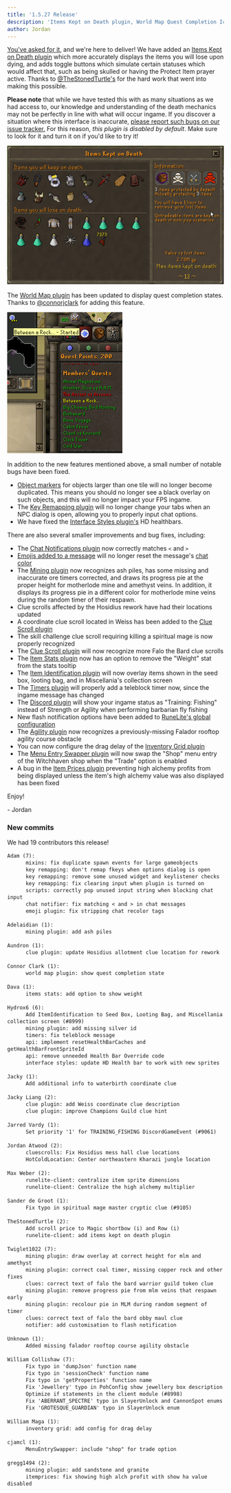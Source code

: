 ```yaml
---
title: '1.5.27 Release'
description: 'Items Kept on Death plugin, World Map Quest Completion Icons, bug fixes'
author: Jordan
---
```


[You've asked for
it](https://www.reddit.com/r/2007scape/comments/c194r3/suggestion_my_rework_of_the_broken_keptondeath/),
and we're here to deliver! We have added an
[Items Kept on Death plugin](https://github.com/runelite/runelite/wiki/Items-Kept-on-Death) which
more accurately displays the items you will lose upon dying, and adds toggle buttons which simulate
certain statuses which would affect that, such as being skulled or having the Protect Item prayer
active. Thanks to [@TheStonedTurtle's](https://github.com/TheStonedTurtle) for the hard work that
went into making this possible.

**Please note** that while we have tested this with as many situations as we had access to, our
knowledge and understanding of the death mechanics may not be perfectly in line with what will occur
ingame. If you discover a situation where this interface is inaccurate, [please report such bugs on
our issue tracker.](https://github.com/runelite/runelite/issues/new?template=Bug_report.md) For this
reason, _this plugin is disabled by default_. Make sure to look for it and turn it on if you'd like
to try it!

![Items Kept on Death interface demonstration](/img/blog/1.5.27-Release/items-kept-on-death-plugin.gif)

The [World Map plugin](https://github.com/runelite/runelite/wiki/World-Map) has been updated to
display quest completion states. Thanks to [@connorjclark](https://github.com/connorjclark) for
adding this feature.

![World Map plugin showing question completion status](/img/blog/1.5.27-Release/world-map-quest-completion-status.png)

In addition to the new features mentioned above, a small number of notable bugs have been fixed.

- [Object markers](https://github.com/runelite/runelite/wiki/Object-Markers) for objects larger than
  one tile will no longer become duplicated. This means you should no longer see a black overlay on
  such objects, and this will no longer impact your FPS ingame.
- The [Key Remapping plugin](https://github.com/runelite/runelite/wiki/Key-Remapping) will no longer
  change your tabs when an NPC dialog is open, allowing you to properly input chat options.
- We have fixed the
  [Interface Styles plugin's](https://github.com/runelite/runelite/wiki/Interface-Styles) HD
  healthbars.

There are also several smaller improvements and bug fixes, including:

- The [Chat Notifications plugin](https://github.com/runelite/runelite/wiki/Chat-Notifications) now
  correctly matches `<` and `>`
- [Emojis added to a message](https://github.com/runelite/runelite/wiki/Emojis) will no longer reset
  the message's [chat color](https://github.com/runelite/runelite/wiki/Chat-Color)
- The [Mining plugin](https://github.com/runelite/runelite/wiki/Mining) now recognizes ash piles,
  has some missing and inaccurate ore timers corrected, and draws its progress pie at the proper
  height for motherlode mine and amethyst veins. In addition, it displays its progress pie in a
  different color for motherlode mine veins during the random timer of their respawn.
- Clue scrolls affected by the Hosidius rework have had their locations updated
- A coordinate clue scroll located in Weiss has been added to the
  [Clue Scroll plugin](https://github.com/runelite/runelite/wiki/Clue-Scroll)
- The skill challenge clue scroll requiring killing a spiritual mage is now properly recognized
- The [Clue Scroll plugin](https://github.com/runelite/runelite/wiki/Clue-Scroll) will now recognize
  more Falo the Bard clue scrolls
- The [Item Stats plugin](https://github.com/runelite/runelite/wiki/Item-Stats) now has an option to
  remove the "Weight" stat from the stats tooltip
- The [Item Identification plugin](https://github.com/runelite/runelite/wiki/Item-Identification)
  will now overlay items shown in the seed box, looting bag, and in Miscellania's collection screen
- The [Timers plugin](https://github.com/runelite/runelite/wiki/Timers) will properly add a
  teleblock timer now, since the ingame message has changed
- The [Discord plugin](https://github.com/runelite/runelite/wiki/Discord) will show your ingame
  status as "Training: Fishing" instead of Strength or Agility when performing barbarian fly fishing
- New flash notification options have been added to
  [RuneLite's global configuration](https://github.com/runelite/runelite/wiki/RuneLite)
- The [Agility plugin](https://github.com/runelite/runelite/wiki/Agility) now recognizes a
  previously-missing Falador rooftop agility course obstacle
- You can now configure the drag delay of the [Inventory Grid
  plugin](https://github.com/runelite/runelite/wiki/Inventory-Grid)
- The [Menu Entry Swapper plugin](https://github.com/runelite/runelite/wiki/Menu-Entry-Swapper) will
  now swap the "Shop" menu entry of the Witchhaven shop when the "Trade" option is enabled
- A bug in the [Item Prices plugin](https://github.com/runelite/runelite/wiki/Item-Prices)
  preventing high alchemy profits from being displayed unless the item's high alchemy value was also
  displayed has been fixed

Enjoy!

\- Jordan

### New commits

We had 19 contributors this release!

```
Adam (7):
      mixins: fix duplicate spawn events for large gameobjects
      key remapping: don't remap fkeys when options dialog is open
      key remapping: remove some unused widget and keylistener checks
      key remapping: fix clearing input when plugin is turned on
      scripts: correctly pop unused input string when blocking chat input
      chat notifier: fix matching < and > in chat messages
      emoji plugin: fix stripping chat recolor tags

Adelaidian (1):
      mining plugin: add ash piles

Aundron (1):
      clue plugin: update Hosidius allotment clue location for rework

Connor Clark (1):
      world map plugin: show quest completion state

Dava (1):
      items stats: add option to show weight

Hydrox6 (6):
      Add ItemIdentification to Seed Box, Looting Bag, and Miscellania collection screen (#8999)
      mining plugin: add missing silver id
      timers: fix teleblock message
      api: implement resetHealthBarCaches and getHealthBarFrontSpriteId
      api: remove unneeded Health Bar Override code
      interface styles: update HD Health bar to work with new sprites

Jacky (1):
      Add additional info to waterbirth coordinate clue

Jacky Liang (2):
      clue plugin: add Weiss coordinate clue description
      clue plugin: improve Champions Guild clue hint

Jarred Vardy (1):
      Set priority '1' for TRAINING_FISHING DiscordGameEvent (#9061)

Jordan Atwood (2):
      cluescrolls: Fix Hosidius mess hall clue locations
      HotColdLocation: Center northeastern Kharazi jungle location

Max Weber (2):
      runelite-client: centralize item sprite dimensions
      runelite-client: Centralize the high alchemy multiplier

Sander de Groot (1):
      Fix typo in spiritual mage master cryptic clue (#9105)

TheStonedTurtle (2):
      Add scroll price to Magic shortbow (i) and Row (i)
      runelite-client: add items kept on death plugin

Twiglet1022 (7):
      mining plugin: draw overlay at correct height for mlm and amethyst
      mining plugin: correct coal timer, missing copper rock and other fixes
      clues: correct text of falo the bard warrior guild token clue
      mining plugin: remove progress pie from mlm veins that respawn early
      mining plugin: recolour pie in MLM during random segment of timer
      clues: correct text of falo the bard obby maul clue
      notifier: add customisation to flash notification

Unknown (1):
      Added missing falador rooftop course agility obstacle

William Collishaw (7):
      Fix typo in 'dumpJson' function name
      Fix typo in 'sessionCheck' function name
      Fix typo in 'getProperties' function name
      Fix 'Jewellery' typo in PohConfig show jewellery box description
      Optimize if statements in the client module (#8998)
      Fix 'ABERRANT_SPECTRE' typo in SlayerUnlock and CannonSpot enums
      Fix 'GROTESQUE_GUARDIAN' typo in SlayerUnlock enum

William Maga (1):
      inventory grid: add config for drag delay

cjamcl (1):
      MenuEntrySwapper: include "shop" for trade option

gregg1494 (2):
      mining plugin: add sandstone and granite
      itemprices: fix showing high alch profit with show ha value disabled
```
